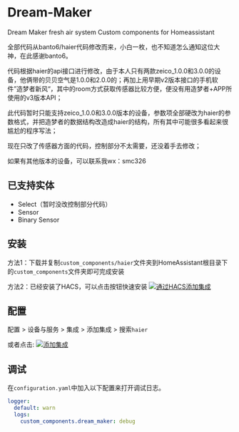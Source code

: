 # Dream-Maker
Dream Maker fresh air system Custom components for Homeassistant

全部代码从banto6/haier代码修改而来，小白一枚，也不知道怎么通知这位大神，在此感谢banto6。

代码根据haier的api接口进行修改，由于本人只有两款zeico_1.0.0和3.0.0的设备，他俩带的贝贝空气是1.0.0和2.0.0的；再加上用早期v2版本接口的手机软件”造梦者新风“，其中的room方式获取传感器比较方便，便没有用造梦者+APP所使用的v3版本API；

此代码暂时只能支持zeico_1.0.0和3.0.0版本的设备，参数项全部硬改为haier的参数格式，并把造梦者的数据结构改造成haier的结构，所有其中可能很多看起来很尴尬的程序写法；

现在只改了传感器方面的代码，控制部分不太需要，还没着手去修改；

如果有其他版本的设备，可以联系我wx：smc326

## 已支持实体

- Select（暂时没改控制部分代码）
- Sensor
- Binary Sensor


## 安装

方法1：下载并复制`custom_components/haier`文件夹到HomeAssistant根目录下的`custom_components`文件夹即可完成安装

方法2：已经安装了HACS，可以点击按钮快速安装 [![通过HACS添加集成](https://my.home-assistant.io/badges/hacs_repository.svg)](https://my.home-assistant.io/redirect/hacs_repository/?owner=smc326&repository=dream_maker&category=integration)

## 配置

配置 > 设备与服务 >  集成 >  添加集成 > 搜索`haier`

或者点击: [![添加集成](https://my.home-assistant.io/badges/config_flow_start.svg)](https://my.home-assistant.io/redirect/config_flow_start?domain=dream_maker)

## 调试
在`configuration.yaml`中加入以下配置来打开调试日志。

```yaml
logger:
  default: warn
  logs:
    custom_components.dream_maker: debug
```
